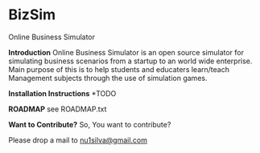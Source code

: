 BizSim
======

Online Business Simulator

**Introduction**
Online Business Simulator is an open source simulator for simulating business scenarios from a startup to an world wide enterprise. Main purpose of this is to help students and educaters learn/teach Management subjects through the use of simulation games.

**Installation Instructions**
*TODO

**ROADMAP**
see ROADMAP.txt

**Want to Contribute?**
So, You want to contribute? 

Please drop a mail to nu1silva@gmail.com
